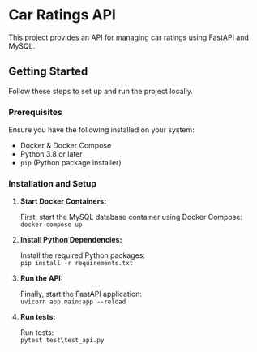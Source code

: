 # Car Ratings API

This project provides an API for managing car ratings using FastAPI and MySQL.

## Getting Started

Follow these steps to set up and run the project locally.

### Prerequisites

Ensure you have the following installed on your system:

- Docker & Docker Compose
- Python 3.8 or later
- `pip` (Python package installer)

### Installation and Setup

1. **Start Docker Containers:**

   First, start the MySQL database container using Docker Compose:<br>
   `docker-compose up`

2. **Install Python Dependencies:**

   Install the required Python packages:<br>
   `pip install -r requirements.txt`

3. **Run the API:**

   Finally, start the FastAPI application:<br>
   `uvicorn app.main:app --reload`

4. **Run tests:**

   Run tests:<br>
   `pytest test\test_api.py`
